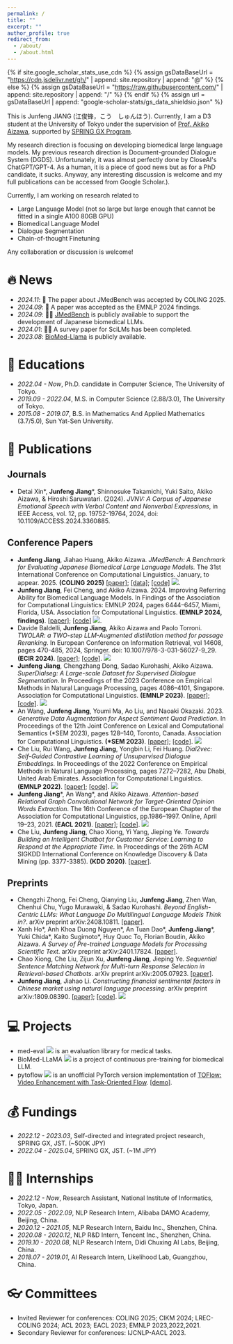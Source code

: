 ```yaml
---
permalink: /
title: ""
excerpt: ""
author_profile: true
redirect_from: 
  - /about/
  - /about.html
---
```


{% if site.google_scholar_stats_use_cdn %}
{% assign gsDataBaseUrl = "https://cdn.jsdelivr.net/gh/" | append: site.repository | append: "@" %}
{% else %}
{% assign gsDataBaseUrl = "https://raw.githubusercontent.com/" | append: site.repository | append: "/" %}
{% endif %}
{% assign url = gsDataBaseUrl | append: "google-scholar-stats/gs_data_shieldsio.json" %}

<span class='anchor' id='about-me'></span>
This is Junfeng JIANG (江俊锋，こう　しゅんほう). Currently, I am a D3 student at the University of Tokyo under the supervision of [Prof. Akiko Aizawa](https://www-al.nii.ac.jp/ja/), supported by [SPRING GX Program](https://spring-gx.adm.s.u-tokyo.ac.jp/en/). 

My research direction is focusing on developing biomedical large language models. My previous research direction is Document-grounded Dialogue System (DGDS). Unfortunately, it was almost perfectly done by CloseAI's ChatGPT/GPT-4. As a human, it is a piece of good news but as for a PhD candidate, it sucks. Anyway, any interesting discussion is welcome and my full publications can be accessed from Google Scholar.<a href='https://scholar.google.com/citations?user=gvKNfGEAAAAJ'></a>).

Currently, I am working on research related to
- Large Language Model (not so large but large enough that cannot be fitted in a single A100 80GB GPU)
- Biomedical Language Model
- Dialogue Segmentation
- Chain-of-thought Finetuning

Any collaboration or discussion is welcome!

# 🔥 News
- *2024.11*: 🎉 The paper about JMedBench was accepted by COLING 2025.
- *2024.09*: 🎉 A paper was accepted as the EMNLP 2024 findings.
- *2024.09*: 💪🏻 [JMedBench](https://huggingface.co/datasets/Coldog2333/JMedBench) is publicly available to support the development of Japanese biomedical LLMs.
- *2024.01*: 💪🏻 A survey paper for SciLMs has been completed.
- *2023.08*: [BioMed-Llama](https://github.com/Coldog2333/BioMed-LLaMA) is publicly available.

# 📖 Educations
- *2022.04 - Now*, Ph.D. candidate in Computer Science, The University of Tokyo. 
- *2019.09 - 2022.04*, M.S. in Computer Science (2.88/3.0), The University of Tokyo.
- *2015.08 - 2019.07*, B.S. in Mathematics And Applied Mathematics (3.7/5.0), Sun Yat-Sen University.

# 📝 Publications 
## Journals
- Detai Xin\*, **Junfeng Jiang**\*, Shinnosuke Takamichi, Yuki Saito, Akiko Aizawa, & Hiroshi Saruwatari. (2024). *JVNV: A Corpus of Japanese Emotional Speech with Verbal Content and Nonverbal Expressions*, in IEEE Access, vol. 12, pp. 19752-19764, 2024, doi: 10.1109/ACCESS.2024.3360885.

## Conference Papers
- **Junfeng Jiang**, Jiahao Huang, Akiko Aizawa. *JMedBench: A Benchmark for Evaluating Japanese Biomedical Large Language Models.* The 31st International Conference on Computational Linguistics. January, to appear. 2025. **(COLING 2025)** [[paper]](https://arxiv.org/pdf/2409.13317); [[data]](https://huggingface.co/datasets/Coldog2333/JMedBench); [[code]](https://github.com/nii-nlp/med-eval) ![](https://img.shields.io/github/stars/nii-nlp/med-eval?style=social&label=Stars).
- **Junfeng Jiang**, Fei Cheng, and Akiko Aizawa. 2024. Improving Referring Ability for Biomedical Language Models. In Findings of the Association for Computational Linguistics: EMNLP 2024, pages 6444–6457, Miami, Florida, USA. Association for Computational Linguistics. **(EMNLP 2024, findings)**. [[paper]](https://openreview.net/pdf?id=v5YGQK1qCP); [[code]](https://github.com/Coldog2333/SuperDialseg) ![](https://img.shields.io/github/stars/Coldog2333/SuperDialseg?style=social&label=Stars).
- Davide Baldelli, **Junfeng Jiang**, Akiko Aizawa and Paolo Torroni. *TWOLAR: a TWO-step LLM-Augmented distillation method for passage Reranking*. In European Conference on Information Retrieval, vol 14608, pages 470-485, 2024, Springer. doi: 10.1007/978-3-031-56027-9_29. **(ECIR 2024)**. [[paper]](https://link.springer.com/chapter/10.1007/978-3-031-56027-9_29); [[code]](https://github.com/Dundalia/TWOLAR). ![](https://img.shields.io/github/stars/Dundalia/TWOLAR?style=social&label=Stars)
- **Junfeng Jiang**, Chengzhang Dong, Sadao Kurohashi, Akiko Aizawa. *SuperDialseg: A Large-scale Dataset for Supervised Dialogue Segmentation*. In Proceedings of the 2023 Conference on Empirical Methods in Natural Language Processing, pages 4086–4101, Singapore. Association for Computational Linguistics. **(EMNLP 2023)**. [[paper]](https://aclanthology.org/2023.emnlp-main.249.pdf); [[code]](https://github.com/Coldog2333/SuperDialseg). ![](https://img.shields.io/github/stars/Coldog2333/SuperDialseg?style=social&label=Stars)
- An Wang, **Junfeng Jiang**, Youmi Ma, Ao Liu, and Naoaki Okazaki. 2023. *Generative Data Augmentation for Aspect Sentiment Quad Prediction*. In Proceedings of the 12th Joint Conference on Lexical and Computational Semantics (*SEM 2023), pages 128–140, Toronto, Canada. Association for Computational Linguistics. **(\*SEM 2023)**. [[paper]](https://aclanthology.org/2023.starsem-1.12.pdf); [[code]](https://github.com/AnWang-AI/AugABSA). [![](https://img.shields.io/github/stars/AnWang-AI/AugABSA?style=social&label=Stars)](https://github.com/AnWang-AI/AugABSA)
- Che Liu, Rui Wang, **Junfeng Jiang**, Yongbin Li, Fei Huang. *Dial2vec: Self-Guided Contrastive Learning of Unsupervised Dialogue Embeddings.* In Proceedings of the 2022 Conference on Empirical Methods in Natural Language Processing, pages 7272–7282, Abu Dhabi, United Arab Emirates. Association for Computational Linguistics. **(EMNLP 2022)**. [[paper]](https://aclanthology.org/2022.emnlp-main.490.pdf); [[code]](https://github.com/AlibabaResearch/DAMO-ConvAI/tree/main/dial2vec). [![](https://img.shields.io/github/stars/AlibabaResearch/DAMO-ConvAI?style=social&label=Stars)](https://github.com/AlibabaResearch/DAMO-ConvAI)
- **Junfeng Jiang**\*, An Wang\*, and Akiko Aizawa. *Attention-based Relational Graph Convolutional Network for Target-Oriented Opinion Words Extraction*. The 16th Conference of the European Chapter of the Association for Computational Linguistics, pp.1986–1997. Online, April 19–23, 2021. **(EACL 2021)**. [[paper]](https://aclanthology.org/2021.eacl-main.170.pdf); [[code]](https://github.com/wcwowwwww/towe-eacl). [![](https://img.shields.io/github/stars/wcwowwwww/towe-eacl?style=social&label=Stars)](https://github.com/wcwowwwww/towe-eacl)
- Che Liu, **Junfeng Jiang**, Chao Xiong, Yi Yang, Jieping Ye. *Towards Building an Intelligent Chatbot for Customer Service: Learning to Respond at the Appropriate Time*. In Proceedings of the 26th ACM SIGKDD International Conference on Knowledge Discovery & Data Mining (pp. 3377-3385). **(KDD 2020)**. [[paper]](https://dl.acm.org/doi/10.1145/3394486.3403390).

## Preprints
<!-- - Detai Xin\*, **Junfeng Jiang**\*, Shinnosuke Takamichi, Yuki Saito, Akiko Aizawa, & Hiroshi Saruwatari (2023). *JVNV: A Corpus of Japanese Emotional Speech with Verbal Content and Nonverbal Expressions*. arXiv preprint arXiv:2310.06072. [[paper]](https://arxiv.org/pdf/2310.06072.pdf).-->
<!-- - **Junfeng Jiang**, Jiahao Huang, Akiko Aizawa. *JMedBench: A Benchmark for Evaluating Japanese Biomedical Large Language Models*. arXiv preprint arXiv:2409.13317. [[paper]](https://arxiv.org/pdf/2409.13317); [[data]](https://huggingface.co/datasets/Coldog2333/JMedBench).-->
- Chengzhi Zhong, Fei Cheng, Qianying Liu, **Junfeng Jiang**, Zhen Wan, Chenhui Chu, Yugo Murawaki, & Sadao Kurohashi. *Beyond English-Centric LLMs: What Language Do Multilingual Language Models Think in?*. arXiv preprint arXiv:2408.10811. [[paper]](https://arxiv.org/pdf/2408.10811).
- Xanh Ho\*, Anh Khoa Duong Nguyen\*, An Tuan Dao\*, **Junfeng Jiang**\*, Yuki Chida\*, Kaito Sugimoto\*, Huy Quoc To, Florian Boudin, Akiko Aizawa. *A Survey of Pre-trained Language Models for Processing Scientific Text*. arXiv preprint arXiv:2401.17824. [[paper]](https://arxiv.org/pdf/2401.17824).
- Chao Xiong, Che Liu, Zijun Xu, **Junfeng Jiang**, Jieping Ye. *Sequential Sentence Matching Network for Multi-turn Response Selection in Retrieval-based Chatbots*. arXiv preprint arXiv:2005.07923. [[paper]](https://arxiv.org/pdf/2005.07923).
- **Junfeng Jiang**, Jiahao Li. *Constructing financial sentimental factors in Chinese market using natural language processing*. arXiv preprint arXiv:1809.08390. [[paper]](https://arxiv.org/pdf/1809.08390); [[code]](https://github.com/Coldog2333/Financial-NLP). [![](https://img.shields.io/github/stars/Coldog2333/Financial-NLP?style=social&label=Stars)](https://github.com/Coldog2333/Financial-NLP)
  

# 💻 Projects
- med-eval ![](https://img.shields.io/github/stars/nii-nlp/med-eval?style=social&label=Stars) is an evaluation library for medical tasks.
- BioMed-LLaMA [![](https://img.shields.io/github/stars/Coldog2333/BioMed-LLaMA?style=social&label=Stars)](https://github.com/Coldog2333/BioMed-LLaMA) is a project of continuous pre-training for biomedical LLM.
- pytoflow [![](https://img.shields.io/github/stars/Coldog2333/pytoflow?style=social&label=Stars)](https://github.com/Coldog2333/pytoflow) is an unofficial PyTorch version implementation of [TOFlow: Video Enhancement with Task-Oriented Flow](http://toflow.csail.mit.edu/toflow_ijcv.pdf). [[demo]](https://www.bilibili.com/video/av39553558/).

<!--
# 🎖 Honors and Awards
- N/A
-->
# 💰 Fundings
- *2022.12 - 2023.03*, Self-directed and integrated project research, SPRING GX, JST. (~500K JPY)
- *2022.04 - 2025.04*, SPRING GX, JST. (~1M JPY)

<!--
# 💬 Invited Talks
- N/A
-->

# 👨‍💻 Internships
- *2022.12 - Now*, Research Assistant, National Institute of Informatics, Tokyo, Japan.
- *2022.05 - 2022.09*, NLP Research Intern, Alibaba DAMO Academy, Beijing, China.
- *2020.12 - 2021.05*, NLP Research Intern, Baidu Inc., Shenzhen, China.
- *2020.08 - 2020.12*, NLP R&D Intern, Tencent Inc., Shenzhen, China.
- *2019.10 - 2020.08*, NLP Research Intern, Didi Chuxing AI Labs, Beijing, China.
- *2018.07 - 2019.01*, AI Research Intern, Likelihood Lab, Guangzhou, China.

# 👓 Committees
- Invited Reviewer for conferences: COLING 2025; CIKM 2024; LREC-COLING 2024; ACL 2023; EACL 2023; EMNLP 2023,2022,2021.
- Secondary Reviewer for conferences: IJCNLP-AACL 2023.
